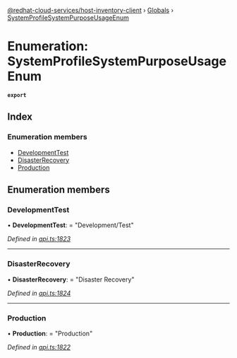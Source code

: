 [@redhat-cloud-services/host-inventory-client](../README.md) › [Globals](../globals.md) › [SystemProfileSystemPurposeUsageEnum](systemprofilesystempurposeusageenum.md)

# Enumeration: SystemProfileSystemPurposeUsageEnum

**`export`** 

## Index

### Enumeration members

* [DevelopmentTest](systemprofilesystempurposeusageenum.md#developmenttest)
* [DisasterRecovery](systemprofilesystempurposeusageenum.md#disasterrecovery)
* [Production](systemprofilesystempurposeusageenum.md#production)

## Enumeration members

###  DevelopmentTest

• **DevelopmentTest**: = "Development/Test"

*Defined in [api.ts:1823](https://github.com/RedHatInsights/javascript-clients.gi/blob/master/packages/host-inventory/api.ts#L1823)*

___

###  DisasterRecovery

• **DisasterRecovery**: = "Disaster Recovery"

*Defined in [api.ts:1824](https://github.com/RedHatInsights/javascript-clients.gi/blob/master/packages/host-inventory/api.ts#L1824)*

___

###  Production

• **Production**: = "Production"

*Defined in [api.ts:1822](https://github.com/RedHatInsights/javascript-clients.gi/blob/master/packages/host-inventory/api.ts#L1822)*
